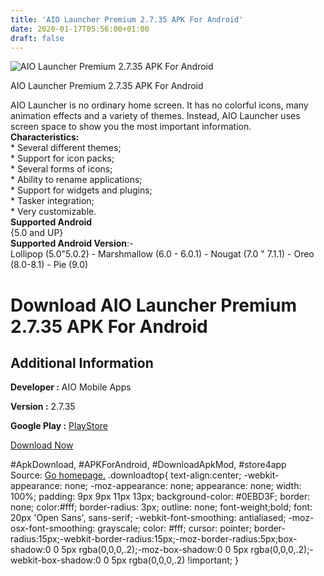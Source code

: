```yaml
---
title: 'AIO Launcher Premium 2.7.35 APK For Android'
date: 2020-01-17T05:56:00+01:00
draft: false
---
```


![AIO Launcher Premium 2.7.35 APK For Android](https://i2.wp.com/apkhome.net/wp-content/uploads/2020/01/AIO-Launcher-Premium-2.7.35.png "AIO Launcher Premium 2.7.35 APK For Android")

  

AIO Launcher Premium 2.7.35 APK For Android

AIO Launcher is no ordinary home screen. It has no colorful icons, many animation effects and a variety of themes. Instead, AIO Launcher uses screen space to show you the most important information.  
**Characteristics:**  
\* Several different themes;  
\* Support for icon packs;  
\* Several forms of icons;  
\* Ability to rename applications;  
\* Support for widgets and plugins;  
\* Tasker integration;  
\* Very customizable.  
**Supported Android**  
{5.0 and UP}  
**Supported Android Version**:-  
Lollipop (5.0"5.0.2) - Marshmallow (6.0 - 6.0.1) - Nougat (7.0 " 7.1.1) - Oreo (8.0-8.1) - Pie (9.0)

Download AIO Launcher Premium 2.7.35 APK For Android
====================================================

Additional Information
----------------------

**Developer :** AIO Mobile Apps

**Version :** 2.7.35

**Google Play :** [PlayStore](https://play.google.com/store/apps/details?id=ru.execbit.aiolauncher)

  

[Download Now](https://store4app.co/post/aio-launcher-premium-2-7-35-apk-for-android_1579186749)

  
#ApkDownload, #APKForAndroid, #DownloadApkMod, #store4app  
Source: [Go homepage.](https://store4app.co/post/aio-launcher-premium-2-7-35-apk-for-android_1579186749) .downloadtop{ text-align:center; -webkit-appearance: none; -moz-appearance: none; appearance: none; width: 100%; padding: 9px 9px 11px 13px; background-color: #0EBD3F; border: none; color:#fff; border-radius: 3px; outline: none; font-weight;bold; font: 20px 'Open Sans', sans-serif; -webkit-font-smoothing: antialiased; -moz-osx-font-smoothing: grayscale; color: #fff; cursor: pointer; border-radius:15px;-webkit-border-radius:15px;-moz-border-radius:5px;box-shadow:0 0 5px rgba(0,0,0,.2);-moz-box-shadow:0 0 5px rgba(0,0,0,.2);-webkit-box-shadow:0 0 5px rgba(0,0,0,.2) !important; }